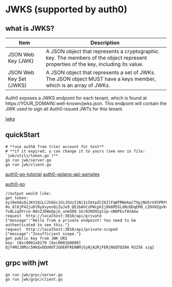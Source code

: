 #  JWKS (supported by auth0)
## what is JWKS?
|Item|	Description|
|---|---|
|JSON Web Key (JWK)|	A JSON object that represents a cryptographic key. The members of the object represent properties of the key, including its value.|
|JSON Web Key Set (JWKS)|	A JSON object that represents a set of JWKs. The JSON object MUST have a keys member, which is an array of JWKs.|

Auth0 exposes a JWKS endpoint for each tenant, which is found at https://YOUR_DOMAIN/.well-known/jwks.json. This endpoint will contain the JWK used to sign all Auth0-issued JWTs for this tenant.

[jwks](https://auth0.com/docs/jwks)
## quickStart
```
# **use auth0 free trier account for test**
# **if it expired, u can change it to yours (see env in file: `jwk/utils/token.go`)**
go run jwk/server.go
go run jwk/client.go
```
[auth0-go-tutorial](https://auth0.com/docs/quickstart/backend/golang/01-authorization)
[auth0-golang-api-samples](https://github.com/auth0-samples/auth0-golang-api-samples)

[auth0-go](https://github.com/auth0-community/auth0-go)
```
//output would like:
get token: eyJ0eXAiOiJKV1QiLCJhbGciOiJSUzI1NiIsImtpZCI6IlFqWTRNekpCTXpjNU5rUXhPRFUwT1RKR09FUkZSRU5CTWpFeU5qQTJSakZFUmpOR1FUUTFSQSJ9.eyJpc3MiOiJodHRwczovL25ld2JtaWFvLmF1dGgwLmNvbS8iLCJzdWIiOiIyUU1zQlU2YnJ1N2d0U1IzazNTMzlMVlZaTExoMTJvMkBjbGllbnRzIiwiYXVkIjoiaHR0cHM6Ly9uZXdibWlhby5hdXRoMC5jb20vYXBpL3YyLyIsImlhdCI6MTU3Mzk2NjExMSwiZXhwIjoxNTc0MDUyNTExLCJhenAiOiIyUU1zQlU2YnJ1N2d0U1IzazNTMzlMVlZaTExoMTJvMiIsInNjb3BlIjoicmVhZDp1c2VycyByZWFkOmNsaWVudHMiLCJndHkiOiJjbGllbnQtY3JlZGVudGlhbHMifQ.UvhSlQ_iaKZLNTFu0L28iNGa0_ZocvdQmBQwAJncZB4pXlHVwo7f315Nzw_RIr204ygNE2q2gRdIZumz5ysHhf4FDu6aS290TmquKObilebGA0xu3Bke9k7goKHDj0ItPDGe-0o_6l8jP42juDlRyXvyenQiZuJx9_QE1bAhCsPWcpkIjDk6M55LdNzODqEMd_c2DV0ZgvKvm9pwGFdHD_OIEDPkl8tGIGhC3Cqzlu_kOMKRoFKOPPhqVKmNmkOlZc3Q_IIvt3njoi4nbjPcvonThRt-YvALiqdYrco-NdvZJEWoOpjG_unmSDQ-1kr02RO9Igtzp-nNOPEvfAtAew
request  http://localhost:3010/api/private
{"message":"Hello from a private endpoint! You need to be authenticated to see this."}
request  http://localhost:3010/api/private-scoped
{"message":"Insufficient scope."}
get public key from JWK_URI
key: {0xc0001e8170 [0xc0001b0000] QjY4MzJBMzc5NkQxODU0OTJGOERFRENBMjEyNjA2RjFERjNGQTQ1RA RS256 sig}
```

## grpc with jwt
```
go run jwk/grpc/server.go
go run jwk/grpc/client.go
```